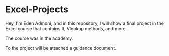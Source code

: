 # Excel-Projects
Hey, I'm Eden Admoni, and in this repository, I will show a final project in the Excel course that contains If, Vlookup methods, and more.


The course was in the academy.


To the project will be attached a guidance document.


